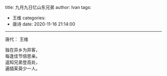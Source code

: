 title: 九月九日忆山东兄弟
author: Ivan
tags:
  - 王维
categories:
  - 唐诗
date: 2020-11-16 21:14:00
---
唐代： 王维

独在异乡为异客，  
每逢佳节倍思亲。  
遥知兄弟登高处，  
遍插茱萸少一人。